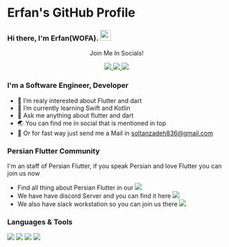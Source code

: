 # Erfan's GitHub Profile

### Hi there, I'm  Erfan(WOFA). <img src="https://media.giphy.com/media/hvRJCLFzcasrR4ia7z/giphy.gif" width="25px">

<div align="center">
  
<p align="center">Join Me In Socials!</p>
  
<a href="https://medium.com/@erfan-soltanzadeh/">
    <img src="https://img.shields.io/badge/Medium-12100E?style=for-the-badge&logo=medium&logoColor=white" />
</a>

<a href="https://linkedin.com/in/erfan-soltanzadeh/">
    <img src="https://img.shields.io/badge/linkedin-%230077B5.svg?&style=for-the-badge&logo=linkedin&logoColor=white" />
</a>

<a href="https://t.me/erfansoltanzadeh/">
    <img src="https://img.shields.io/badge/Telegram-2CA5E0?style=for-the-badge&logo=telegram&logoColor=white" />
</a>

</div>

### I'm a Software Engineer, Developer
- 🔭 I’m realy interested about Flutter and dart
- 🌱 I’m currently learning Swift and Kotlin
- 💬 Ask me anything about flutter and dart
- 🌏 You can find me in social that is mentioned in top
- 📨 Or for fast way just send me a Mail in soltanzadeh836@gmail.com

### Persian Flutter Community
I'm an staff of Persian Flutter, if you speak Persian and love Flutter you can join us now

- Find all thing about Persian Flutter in our <a href="http://persianflutter.com">
        <img src="https://img.shields.io/website-up-down-green-red/http/persianflutter.com.svg" />
    </a>
- We have have discord Server and you can find it here <a href="http://discord.link/PersianFlutter">
        <img src="https://img.shields.io/badge/Discord-7289DA?style=flat&logo=discord&logoColor=white" />
    </a>
- We also have slack workstation so you can join us there <a href="https://join.slack.com/t/persianflutter/shared_invite/zt-lw6dkij5-wMkJhP~GTchpVwvXo2KYDQ">
        <img src="https://img.shields.io/badge/Slack-4A154B?style=flat&logo=slack&logoColor=white" />
    </a>

### Languages & Tools
<div>
<img src="https://img.shields.io/badge/Dart-0175C2?style=flat&logo=dart&logoColor=white">
<img src="https://img.shields.io/badge/Swift-F05138?style=flat&logo=swift&logoColor=white">
<img src="https://img.shields.io/badge/Kotlin-0095D5?style=flat&logo=kotlin&logoColor=white">
<img src="https://img.shields.io/badge/Flutter-02569B?style=flat&logo=flutter&logoColor=white">
</div>

